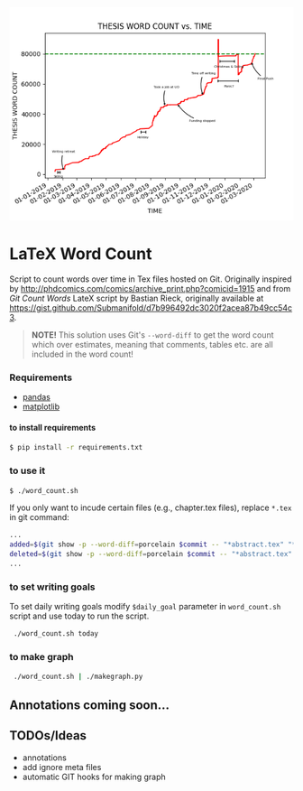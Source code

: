 <p align="center">
<img src="word_count.png">
</p>

# LaTeX Word Count

Script to count words over time in Tex files hosted on Git. Originally inspired by http://phdcomics.com/comics/archive_print.php?comicid=1915 and from  _Git Count Words_ LateX script by Bastian Rieck, originally available at https://gist.github.com/Submanifold/d7b996492dc3020f2acea87b49cc54c3.

> **NOTE!** This solution uses Git's `--word-diff` to get the word count which over estimates, meaning that comments, tables etc. are all included in the word count!

### Requirements
- [pandas](https://pandas.pydata.org/pandas-docs/stable/install.html)
- [matplotlib](https://matplotlib.org/)

#### to install requirements

``` bash
$ pip install -r requirements.txt
```
### to use it

``` bash
$ ./word_count.sh
```

If you only want to incude certain files (e.g., chapter.tex files), replace `*.tex` in git command:

```bash
...
added=$(git show -p --word-diff=porcelain $commit -- "*abstract.tex" "*chap*.tex" "*introduction.tex" | grep -e '^+[^+]' | wc -w)
deleted=$(git show -p --word-diff=porcelain $commit -- "*abstract.tex" "*chap*.tex" "*introduction.tex" | grep -e '^-[^-]' | wc -w)
...
``` 

### to set writing goals

To set daily writing goals modify ```$daily_goal``` parameter in ```word_count.sh``` script and use today to run the script.

```bash
 ./word_count.sh today
```

### to make graph

```bash
 ./word_count.sh | ./makegraph.py
```

## Annotations coming soon...

## TODOs/Ideas
- annotations
- add ignore meta files
- automatic GIT hooks for making graph
